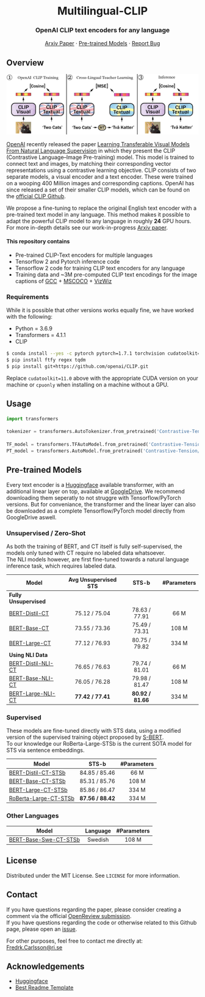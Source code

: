 <br />
<p align="center">
  <h1 align="center">Multilingual-CLIP</h1>
  <h3 align="center">OpenAI CLIP text encoders for any language</h3>
  
  <p align="center">  
    <a href="https://openreview.net/pdf?id=Ov_sMNau-PF">Arxiv Paper</a>
    ·
    <a href="https://huggingface.co/Contrastive-Tension">Pre-trained Models</a>
    ·
    <a href="https://github.com/FreddeFrallan/Contrastive-Tension/issues">Report Bug</a>
  </p>
</p>


<!-- ABOUT THE PROJECT -->
## Overview
![Alt text](Swe-CLIP-Works.png?raw=true "Title")

[OpenAI](https://openai.com/) recently released the paper [Learning Transferable Visual Models From Natural Language Supervision](https://arxiv.org/abs/2103.00020) in which they present the CLIP (Contrastive Language–Image Pre-training) model. This model is trained to connect text and images, by matching their corresponding vector representations using a contrastive learning objective.
CLIP consists of two separate models, a visual encoder and a text encoder. These were trained on a wooping 400 Million images and corresponding captions. 
OpenAI has since released a set of their smaller CLIP models, which can be found on the [official CLIP Github](https://github.com/openai/CLIP).

We propose a fine-tuning to replace the original English text encoder with a pre-trained text model in any language. This method makes it possible to adapt the powerful CLIP model to any language in roughly <b>24</b> GPU hours. <br>
 For more in-depth details see our work-in-progress [Arxiv paper](www.google.com).


#### This repository contains
* Pre-trained CLIP-Text encoders for multiple languages
* Tensorflow 2 and Pytorch inference code
* Tensorflow 2 code for training CLIP text encoders for any language
* Training data and ~3M pre-computed CLIP text encodings for the image captions of [GCC](https://ai.google.com/research/ConceptualCaptions/) + [MSCOCO](https://cocodataset.org/#home) + [VizWiz](https://vizwiz.org/tasks-and-datasets/image-captioning/)

### Requirements
While it is possible that other versions works equally fine, we have worked with the following:

* Python = 3.6.9
* Transformers = 4.1.1
* CLIP
```bash
$ conda install --yes -c pytorch pytorch=1.7.1 torchvision cudatoolkit=11.0
$ pip install ftfy regex tqdm
$ pip install git+https://github.com/openai/CLIP.git
```
Replace `cudatoolkit=11.0` above with the appropriate CUDA version on your machine or `cpuonly` when installing on a machine without a GPU.

<!-- USAGE EXAMPLES -->
## Usage

```python
import transformers

tokenizer = transformers.AutoTokenizer.from_pretrained('Contrastive-Tension/RoBerta-Large-CT-STSb')

TF_model = transformers.TFAutoModel.from_pretrained('Contrastive-Tension/RoBerta-Large-CT-STSb')
PT_model = transformers.AutoModel.from_pretrained('Contrastive-Tension/RoBerta-Large-CT-STSb')
```


<!-- GETTING STARTED -->
## Pre-trained Models
Every text encoder is a [Huggingface](https://huggingface.co/) available transformer, with an additional linear layer on top, available at [GoogleDrive](www.google.drive.com). We recommend downloading them seperatly to not struggre with Tensorflow/PyTorch versions. But for conveniance, the transformer and the linear layer can also be downloaded as a complete Tensorflow/PyTorch model directly from GoogleDrive aswell. <br> 

### Unsupervised / Zero-Shot
As both the training of BERT, and CT itself is fully self-supervised, the models only tuned with CT require no labeled data whatsoever.<br>
The NLI models however, are first fine-tuned towards a natural language inference task, which requires labeled data.

| Model| Avg Unsupervised STS |STS-b | #Parameters|
| ----------------------------------|:-----: |:-----: |:-----: |
|**Fully Unsupervised**    ||
| [BERT-Distil-CT](https://huggingface.co/Contrastive-Tension/BERT-Distil-CT)             | 75.12 / 75.04| 78.63 / 77.91 | 66 M|
| [BERT-Base-CT](https://huggingface.co/Contrastive-Tension/BERT-Base-CT)  | 73.55 / 73.36 | 75.49 / 73.31 | 108 M|
| [BERT-Large-CT](https://huggingface.co/Contrastive-Tension/BERT-Large-CT)        | 77.12 / 76.93| 80.75 / 79.82 | 334 M|
|**Using NLI Data**    ||
| [BERT-Distil-NLI-CT](https://huggingface.co/Contrastive-Tension/BERT-Distil-NLI-CT)             | 76.65 / 76.63 | 79.74 / 81.01 | 66 M|
| [BERT-Base-NLI-CT](https://huggingface.co/Contrastive-Tension/BERT-Base-NLI-CT)  | 76.05 / 76.28 | 79.98 / 81.47  | 108 M|
| [BERT-Large-NLI-CT](https://huggingface.co/Contrastive-Tension/BERT-Large-NLI-CT)        | <b> 77.42 / 77.41 </b> | <b> 80.92 / 81.66 </b>  | 334 M|

### Supervised
These models are fine-tuned directly with STS data, using a modified version of the supervised training object proposed by [S-BERT](https://arxiv.org/abs/1908.10084).<br>
To our knowledge our RoBerta-Large-STSb is the current SOTA model for STS via sentence embeddings.

| Model| STS-b | #Parameters|
| ----------------------------------|:-----: |:-----: |
| [BERT-Distil-CT-STSb](https://huggingface.co/Contrastive-Tension/BERT-Distil-CT-STSb)             | 84.85 / 85.46  | 66 M|
| [BERT-Base-CT-STSb](https://huggingface.co/Contrastive-Tension/BERT-Base-CT-STSb)  | 85.31 / 85.76  | 108 M|
| [BERT-Large-CT-STSb](https://huggingface.co/Contrastive-Tension/BERT-Large-CT-STSb)        | 85.86 / 86.47  | 334 M|
| [RoBerta-Large-CT-STSb](https://huggingface.co/Contrastive-Tension/RoBerta-Large-CT-STSb)        | <b> 87.56 / 88.42 </b>  | 334 M|

### Other Languages

| Model | Language | #Parameters|
| ----------------------------------|:-----: |:-----: |
| [BERT-Base-Swe-CT-STSb](https://huggingface.co/Contrastive-Tension/BERT-Base-Swe-CT-STSb/tree/main)             | Swedish  | 108 M|



<!-- LICENSE -->
## License
Distributed under the MIT License. See `LICENSE` for more information.


<!-- CONTACT -->
## Contact
If you have questions regarding the paper, please consider creating a comment via the official [OpenReview submission](https://openreview.net/forum?id=Ov_sMNau-PF). </br>
If you have questions regarding the code or otherwise related to this Github page, please open an [issue](https://github.com/FreddeFrallan/Contrastive-Tension/issues).

For other purposes, feel free to contact me directly at: Fredrk.Carlsson@ri.se

<!-- ACKNOWLEDGEMENTS -->
## Acknowledgements
* [Huggingface](https://huggingface.co/)
* [Best Readme Template](https://github.com/othneildrew/Best-README-Template)


<!-- MARKDOWN LINKS & IMAGES -->
<!-- https://www.markdownguide.org/basic-syntax/#reference-style-links -->
[contributors-shield]: https://img.shields.io/github/contributors/othneildrew/Best-README-Template.svg?style=for-the-badge
[contributors-url]: https://github.com/othneildrew/Best-README-Template/graphs/contributors
[forks-shield]: https://img.shields.io/github/forks/othneildrew/Best-README-Template.svg?style=for-the-badge
[forks-url]: https://github.com/othneildrew/Best-README-Template/network/members
[stars-shield]: https://img.shields.io/github/stars/othneildrew/Best-README-Template.svg?style=for-the-badge
[stars-url]: https://github.com/othneildrew/Best-README-Template/stargazers
[issues-shield]: https://img.shields.io/github/issues/othneildrew/Best-README-Template.svg?style=for-the-badge
[issues-url]: https://github.com/othneildrew/Best-README-Template/issues
[license-shield]: https://img.shields.io/github/license/othneildrew/Best-README-Template.svg?style=for-the-badge
[license-url]: https://github.com/othneildrew/Best-README-Template/blob/master/LICENSE.txt
[linkedin-shield]: https://img.shields.io/badge/-LinkedIn-black.svg?style=for-the-badge&logo=linkedin&colorB=555
[linkedin-url]: https://linkedin.com/in/othneildrew
[product-screenshot]: images/screenshot.png
